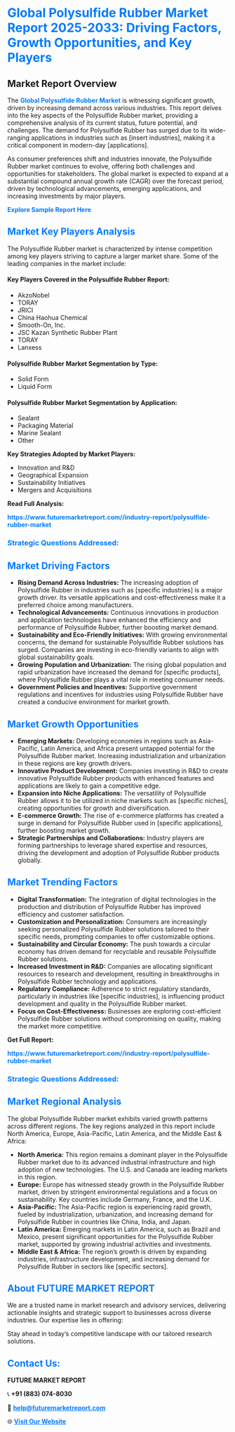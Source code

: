 <h1 style="color: #007BFF;">Global Polysulfide Rubber Market Report 2025-2033: Driving Factors, Growth Opportunities, and Key Players</h1>

<section id="overview">
<h2>Market Report Overview</h2>
<p>The <a href="https://www.futuremarketreport.com//industry-report/polysulfide-rubber-market" style="color: #007BFF; text-decoration: none;"><strong>Global Polysulfide Rubber Market</strong></a> is witnessing significant growth, driven by increasing demand across various industries. This report delves into the key aspects of the Polysulfide Rubber market, providing a comprehensive analysis of its current status, future potential, and challenges. The demand for Polysulfide Rubber has surged due to its wide-ranging applications in industries such as [insert industries], making it a critical component in modern-day [applications].</p>
<p>As consumer preferences shift and industries innovate, the Polysulfide Rubber market continues to evolve, offering both challenges and opportunities for stakeholders. The global market is expected to expand at a substantial compound annual growth rate (CAGR) over the forecast period, driven by technological advancements, emerging applications, and increasing investments by major players.</p>
</section>

<section id="overview">
<p><a href="https://www.futuremarketreport.com//request-sample/reportId=86811" style="color: #007BFF; text-decoration: none;"><strong>Explore Sample Report Here</strong></a></p>
</section>

<section id="key-players">
<h2 style="color: #007BFF;">Market Key Players Analysis</h2>
<p>The Polysulfide Rubber market is characterized by intense competition among key players striving to capture a larger market share. Some of the leading companies in the market include:</p>
<h4>Key Players Covered in the Polysulfide Rubber Report:</h4>
<ul><li>AkzoNobel</li><li>TORAY</li><li>JRICI</li><li>China Haohua Chemical</li><li>Smooth-On, Inc.</li><li>JSC Kazan Synthetic Rubber Plant</li><li>TORAY</li><li>Lanxess</li></ul>
<h4>Polysulfide Rubber Market Segmentation by Type:</h4>
<ul><li>Solid Form</li><li>Liquid Form</li></ul>

<h4>Polysulfide Rubber Market Segmentation by Application:</h4>
<ul><li>Sealant</li><li>Packaging Material</li><li>Marine Sealant</li><li>Other</li></ul>
<p><strong>Key Strategies Adopted by Market Players:</strong></p>
<ul>
<li>Innovation and R&D</li>
<li>Geographical Expansion</li>
<li>Sustainability Initiatives</li>
<li>Mergers and Acquisitions</li>
</ul>
</section>

<section>
<p><strong>Read Full Analysis: </strong></p><a href="https://www.futuremarketreport.com//industry-report/polysulfide-rubber-market" style="color: #007BFF; text-decoration: none;"><strong>https://www.futuremarketreport.com//industry-report/polysulfide-rubber-market</strong></a>
<h3 style="color: #007BFF;">Strategic Questions Addressed:</h3>
</section>

<section id="driving-factors">
<h2 style="color: #007BFF;">Market Driving Factors</h2>
<ul>
<li><strong>Rising Demand Across Industries:</strong> The increasing adoption of Polysulfide Rubber in industries such as [specific industries] is a major growth driver. Its versatile applications and cost-effectiveness make it a preferred choice among manufacturers.</li>
<li><strong>Technological Advancements:</strong> Continuous innovations in production and application technologies have enhanced the efficiency and performance of Polysulfide Rubber, further boosting market demand.</li>
<li><strong>Sustainability and Eco-Friendly Initiatives:</strong> With growing environmental concerns, the demand for sustainable Polysulfide Rubber solutions has surged. Companies are investing in eco-friendly variants to align with global sustainability goals.</li>
<li><strong>Growing Population and Urbanization:</strong> The rising global population and rapid urbanization have increased the demand for [specific products], where Polysulfide Rubber plays a vital role in meeting consumer needs.</li>
<li><strong>Government Policies and Incentives:</strong> Supportive government regulations and incentives for industries using Polysulfide Rubber have created a conducive environment for market growth.</li>
</ul>
</section>

<section id="growth-opportunities">
<h2 style="color: #007BFF;">Market Growth Opportunities</h2>
<ul>
<li><strong>Emerging Markets:</strong> Developing economies in regions such as Asia-Pacific, Latin America, and Africa present untapped potential for the Polysulfide Rubber market. Increasing industrialization and urbanization in these regions are key growth drivers.</li>
<li><strong>Innovative Product Development:</strong> Companies investing in R&D to create innovative Polysulfide Rubber products with enhanced features and applications are likely to gain a competitive edge.</li>
<li><strong>Expansion into Niche Applications:</strong> The versatility of Polysulfide Rubber allows it to be utilized in niche markets such as [specific niches], creating opportunities for growth and diversification.</li>
<li><strong>E-commerce Growth:</strong> The rise of e-commerce platforms has created a surge in demand for Polysulfide Rubber used in [specific applications], further boosting market growth.</li>
<li><strong>Strategic Partnerships and Collaborations:</strong> Industry players are forming partnerships to leverage shared expertise and resources, driving the development and adoption of Polysulfide Rubber products globally.</li>
</ul>
</section>

<section id="trending-factors">
<h2 style="color: #007BFF;">Market Trending Factors</h2>
<ul>
<li><strong>Digital Transformation:</strong> The integration of digital technologies in the production and distribution of Polysulfide Rubber has improved efficiency and customer satisfaction.</li>
<li><strong>Customization and Personalization:</strong> Consumers are increasingly seeking personalized Polysulfide Rubber solutions tailored to their specific needs, prompting companies to offer customizable options.</li>
<li><strong>Sustainability and Circular Economy:</strong> The push towards a circular economy has driven demand for recyclable and reusable Polysulfide Rubber solutions.</li>
<li><strong>Increased Investment in R&D:</strong> Companies are allocating significant resources to research and development, resulting in breakthroughs in Polysulfide Rubber technology and applications.</li>
<li><strong>Regulatory Compliance:</strong> Adherence to strict regulatory standards, particularly in industries like [specific industries], is influencing product development and quality in the Polysulfide Rubber market.</li>
<li><strong>Focus on Cost-Effectiveness:</strong> Businesses are exploring cost-efficient Polysulfide Rubber solutions without compromising on quality, making the market more competitive.</li>
</ul>
</section>

<section>
<p><strong>Get Full Report: </strong></p><a href="https://www.futuremarketreport.com//industry-report/polysulfide-rubber-market" style="color: #007BFF; text-decoration: none;"><strong>https://www.futuremarketreport.com//industry-report/polysulfide-rubber-market</strong></a>
<h3 style="color: #007BFF;">Strategic Questions Addressed:</h3>
</section>


<section id="regional-analysis">
<h2 style="color: #007BFF;">Market Regional Analysis</h2>
<p>The global Polysulfide Rubber market exhibits varied growth patterns across different regions. The key regions analyzed in this report include North America, Europe, Asia-Pacific, Latin America, and the Middle East & Africa:</p>
<ul>
<li><strong>North America:</strong> This region remains a dominant player in the Polysulfide Rubber market due to its advanced industrial infrastructure and high adoption of new technologies. The U.S. and Canada are leading markets in this region.</li>
<li><strong>Europe:</strong> Europe has witnessed steady growth in the Polysulfide Rubber market, driven by stringent environmental regulations and a focus on sustainability. Key countries include Germany, France, and the U.K.</li>
<li><strong>Asia-Pacific:</strong> The Asia-Pacific region is experiencing rapid growth, fueled by industrialization, urbanization, and increasing demand for Polysulfide Rubber in countries like China, India, and Japan.</li>
<li><strong>Latin America:</strong> Emerging markets in Latin America, such as Brazil and Mexico, present significant opportunities for the Polysulfide Rubber market, supported by growing industrial activities and investments.</li>
<li><strong>Middle East & Africa:</strong> The region’s growth is driven by expanding industries, infrastructure development, and increasing demand for Polysulfide Rubber in sectors like [specific sectors].</li>
</ul>
</section>

<footer>
<h2 style="color: #007BFF;">About FUTURE MARKET REPORT</h2>
<p>We are a trusted name in market research and advisory services, delivering actionable insights and strategic support to businesses across diverse industries. Our expertise lies in offering:</p>

<p>Stay ahead in today’s competitive landscape with our tailored research solutions.</p>

<h2 style="color: #007BFF;">Contact Us:</h2>
<p><strong>FUTURE MARKET REPORT</strong></p>
<p>📞 <strong>+91 (883) 074-8030</strong></p>
<p>📧 <strong><a href="mailto:help@futuremarketreport.com" style="color: #007BFF;">help@futuremarketreport.com</a></strong></p>
<p>🌐 <strong><a href="https://www.futuremarketreport.com/" style="color: #007BFF;">Visit Our Website</a></strong></p>
</footer>